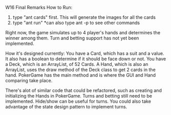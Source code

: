 
W16 Final Remarks
How to Run:
1. type "ant cards" first. This will generate the images for all the cards
2. type "ant run"
*can also type ant -p to see other commands


Right now, the game simulates up to 4 player's hands and determines the winner among them. Turn and betting support
has not yet been implemented. 

How it's designed currently:
You have a Card, which has a suit and a value. It also has a boolean to determine
if it should be face down or not. You have a Deck, which is an ArrayList, of 52 Cards. A Hand, which 
is also an ArrayList, uses the draw method of the Deck class to get 2 cards in the hand. PokerGame has the main method 
and is where the GUI and Hand comparing take place. 

There's alot of similar code that could be refactored, such as creating and initializing the Hands in 
PokerGame. Turns and betting still need to be implemented. Hide/show can be useful for turns. You could
also take advantage of the state design pattern to implement turns.

